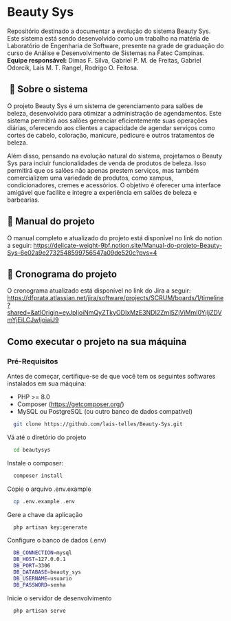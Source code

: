 # Beauty Sys 

Repositório destinado a documentar a evolução do sistema Beauty Sys. 
Este sistema está sendo desenvolvido como um trabalho na matéria de Laboratório de Engenharia de Software, presente na grade de graduação do curso de Análise e Desenvolvimento de Sistemas na Fatec Campinas.<br>
**Equipe responsável:** Dimas F. Silva, Gabriel P. M. de Freitas, Gabriel Odorcik, Lais M. T. Rangel, Rodrigo O. Feitosa.

## ‍ 📝 Sobre o sistema

O projeto Beauty Sys é um sistema de gerenciamento para salões de beleza, desenvolvido para otimizar a administração de agendamentos. Este sistema permitirá aos salões gerenciar eficientemente suas operações diárias, oferecendo aos clientes a capacidade de agendar serviços como cortes de cabelo, coloração, manicure, pedicure e outros tratamentos de beleza.

Além disso, pensando na evolução natural do sistema, projetamos o Beauty Sys para incluir funcionalidades de venda de produtos de beleza. Isso permitirá que os salões não apenas prestem serviços, mas também comercializem uma variedade de produtos, como xampus, condicionadores, cremes e acessórios. O objetivo é oferecer uma interface amigável que facilite e integre a experiência em salões de beleza e barbearias.

## 📒 Manual do projeto
O manual completo e atualizado do projeto está disponível no link do notion a seguir: 
https://delicate-weight-9bf.notion.site/Manual-do-projeto-Beauty-Sys-6e02a9e2732548599756547a09de520c?pvs=4

## 📅 Cronograma do projeto
O cronograma atualizado está disponível no link do Jira a seguir: 
https://dfprata.atlassian.net/jira/software/projects/SCRUM/boards/1/timeline?shared=&atlOrigin=eyJpIjoiNmQyZTkyODIxMzE3NDI2ZmI5ZjViMmI0YjljZDVmYjEiLCJwIjoiaiJ9

## Como executar o projeto na sua máquina

### Pré-Requisitos
Antes de começar, certifique-se de que você tem os seguintes softwares instalados em sua máquina:

- PHP >= 8.0
- Composer (https://getcomposer.org/)
- MySQL ou PostgreSQL (ou outro banco de dados compatível)


```bash
  git clone https://github.com/lais-telles/Beauty-Sys.git
```

Vá até o diretório do projeto

```bash
  cd beautysys
```

Instale o composer:

```bash
  composer install
```

Copie o arquivo .env.example

```bash
  cp .env.example .env
```

Gere a chave da aplicação
```bash
  php artisan key:generate
```

Configure o banco de dados (.env)
```bash
  DB_CONNECTION=mysql
  DB_HOST=127.0.0.1
  DB_PORT=3306
  DB_DATABASE=beauty_sys
  DB_USERNAME=usuario
  DB_PASSWORD=senha
```

Inicie o servidor de desenvolvimento
```bash
  php artisan serve
```


 





